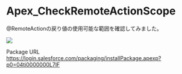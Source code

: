 Apex_CheckRemoteActionScope
===========================

@RemoteActionの戻り値の使用可能な範囲を確認してみました。
  
<img src="http://cdn-ak.f.st-hatena.com/images/fotolife/t/tyoshikawa1106/20131213/20131213202510.png" />  
  
Package URL  
https://login.salesforce.com/packaging/installPackage.apexp?p0=04ti0000000L7lF
